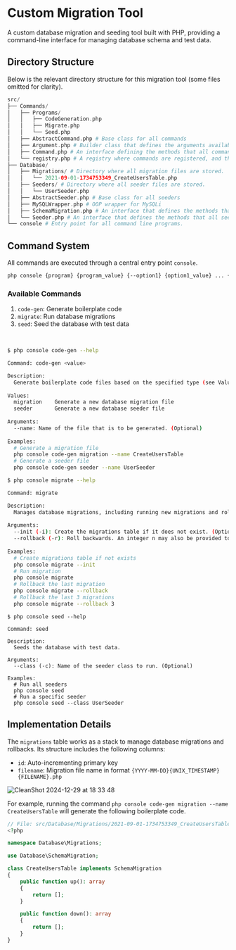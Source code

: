 # Custom Migration Tool

A custom database migration and seeding tool built with PHP, providing a command-line interface for managing database schema and test data.

## Directory Structure

Below is the relevant directory structure for this migration tool (some files omitted for clarity).

```php
src/
├── Commands/
│   ├── Programs/
│   │   ├── CodeGeneration.php
│   │   ├── Migrate.php
│   │   └── Seed.php
│   ├── AbstractCommand.php # Base class for all commands
│   ├── Argument.php # Builder class that defines the arguments available for a command.
│   ├── Command.php # An interface defining the methods that all commands have.
│   └── registry.php # A registry where commands are registered, and the console reads from these.
├── Database/
│   ├── Migrations/ # Directory where all migration files are stored.
│   │   └── 2021-09-01-1734753349_CreateUsersTable.php
│   ├── Seeders/ # Directory where all seeder files are stored.
│   │   └── UserSeeder.php
│   ├── AbstractSeeder.php # Base class for all seeders
│   ├── MySQLWrapper.php # OOP wrapper for MySQLi
│   ├── SchemaMigration.php # An interface that defines the methods that all migration files must implement.
│   └── Seeder.php # An interface that defines the methods that all seeders must implement.
└── console # Entry point for all command line programs.
```

## Command System

All commands are executed through a central entry point `console`.
```bash
php console {program} {program_value} {--option1} {option1_value} ... {--optionN} {optionN_value}
```

### Available Commands

1. `code-gen`: Generate boilerplate code
2. `migrate`: Run database migrations
3. `seed`: Seed the database with test data

<br>

```sh
$ php console code-gen --help

Command: code-gen <value>

Description:
  Generate boilerplate code files based on the specified type (see Values below).
  
Values:
  migration    Generate a new database migration file
  seeder       Generate a new database seeder file
  
Arguments:
  --name: Name of the file that is to be generated. (Optional)
  
Examples:
  # Generate a migration file
  php console code-gen migration --name CreateUsersTable
  # Generate a seeder file
  php console code-gen seeder --name UserSeeder
```

```sh
$ php console migrate --help

Command: migrate

Description:
  Manages database migrations, including running new migrations and rolling back existing ones.
  
Arguments:
  --init (-i): Create the migrations table if it does not exist. (Optional)
  --rollback (-r): Roll backwards. An integer n may also be provided to rollback n times. (Optional)
  
Examples:
  # Create migrations table if not exists
  php console migrate --init
  # Run migration
  php console migrate
  # Rollback the last migration
  php console migrate --rollback
  # Rollback the last 3 migrations
  php console migrate --rollback 3
```

```shell
$ php console seed --help
 
Command: seed

Description:
  Seeds the database with test data.
  
Arguments:
  --class (-c): Name of the seeder class to run. (Optional)
  
Examples:
  # Run all seeders
  php console seed
  # Run a specific seeder
  php console seed --class UserSeeder
```

## Implementation Details

The `migrations` table works as a stack to manage database migrations and rollbacks. Its structure includes the following columns:
- `id`: Auto-incrementing primary key
- `filename`: Migration file name in format `{YYYY-MM-DD}{UNIX_TIMESTAMP}{FILENAME}.php`

![CleanShot 2024-12-29 at 18 33 48](https://github.com/user-attachments/assets/e11e66c1-fccb-4249-90ee-1648f8f623cd)

For example, running the command `php console code-gen migration --name CreateUsersTable` will generate the following boilerplate code.
```php
// File: src/Database/Migrations/2021-09-01-1734753349_CreateUsersTable.php
<?php

namespace Database\Migrations;

use Database\SchemaMigration;

class CreateUsersTable implements SchemaMigration
{
    public function up(): array
    {
        return [];
    }

    public function down(): array
    {
        return [];
    }
}
```